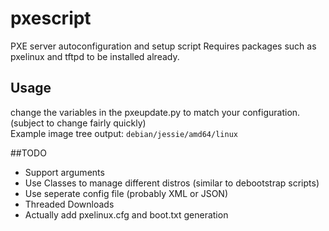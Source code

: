 # pxescript
PXE server autoconfiguration and setup script
Requires packages such as pxelinux and tftpd to be installed already.

## Usage
change the variables in the pxeupdate.py to match your configuration. (subject to change fairly quickly)  
Example image tree output: `debian/jessie/amd64/linux`

##TODO
* Support arguments  
* Use Classes to manage different distros (similar to debootstrap scripts)  
* Use seperate config file (probably XML or JSON)  
* Threaded Downloads  
* Actually add pxelinux.cfg and boot.txt generation  
